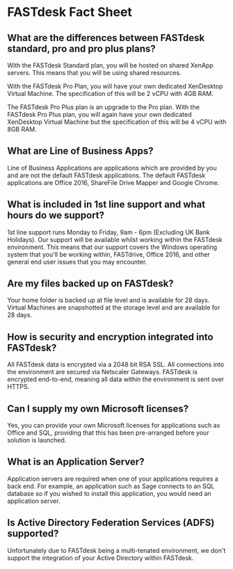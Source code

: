 # FASTdesk Fact Sheet

## What are the differences between FASTdesk standard, pro and pro plus plans?

With the FASTdesk Standard plan, you will be hosted on shared XenApp servers. This means that you will be using shared resources.

With the FASTdesk Pro Plan, you will have your own dedicated XenDesktop Virtual Machine. The specification of this will be 2 vCPU with 4GB RAM.

The FASTdesk Pro Plus plan is an upgrade to the Pro plan. With the FASTdesk Pro Plus plan, you will again have your own dedicated XenDesktop Virtual Machine but the specification of this will be 4 vCPU with 8GB RAM.

## What are __Line of Business Apps__?

Line of Business Applications are applications which are provided by you and are not the default FASTdesk applications. The default FASTdesk applications are Office 2016, ShareFile Drive Mapper and Google Chrome.

## What is included in 1st line support and what hours do we support?

1st line support runs Monday to Friday, 9am - 6pm (Excluding UK Bank Holidays). Our support will be available whilst working within the FASTdesk environment. This means that our support covers the Windows operating system that you'll be working within, FASTdrive, Office 2016, and other general end user issues that you may encounter.

## Are my files backed up on FASTdesk?

Your home folder is backed up at file level and is available for 28 days. Virtual Machines are snapshotted at the storage level and are available for 28 days.

## How is security and encryption integrated into FASTdesk?

All FASTdesk data is encrypted via a 2048 bit RSA SSL. All connections into the environment are secured via Netscaler Gateways. FASTdesk is encrypted end-to-end, meaning all data within the environment is sent over HTTPS.

## Can I supply my own Microsoft licenses?

Yes, you can provide your own Microsoft licenses for applications such as Office and SQL, providing that this has been pre-arranged before your solution is launched.

## What is an Application Server?

Application servers are required when one of your applications requires a back end. For example, an application such as Sage connects to an SQL database so if you wished to install this application, you would need an application server.

## Is Active Directory Federation Services (ADFS) supported?

Unfortunately due to FASTdesk being a multi-tenated environment, we don't support the integration of your Active Directory within FASTdesk.
